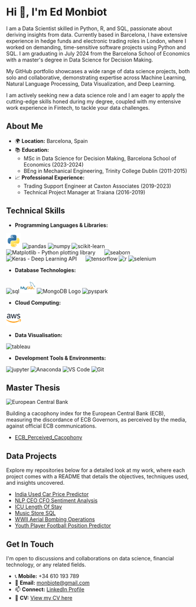 # Hi 👋, I'm Ed Monbiot

I am a Data Scientist skilled in Python, R, and SQL, passionate about deriving insights from data. Currently based in Barcelona, I have extensive experience in hedge funds and electronic trading roles in London, where I worked on demanding, time-sensitive software projects using Python and SQL. I am graduating in July 2024 from the Barcelona School of Economics with a master's degree in Data Science for Decision Making. 

My GitHub portfolio showcases a wide range of data science projects, both solo and collaborative, demonstrating expertise across Machine Learning, Natural Language Processing, Data Visualization, and Deep Learning.

I am actively seeking new a data science role and I am eager to apply the cutting-edge skills honed during my degree, coupled with my entensive work experience in Fintech, to tackle your data challenges.


## About Me

- 🌍 **Location:** Barcelona, Spain
- 📚 **Education:** 
  - MSc in Data Science for Decision Making, Barcelona School of Economics (2023-2024)
  - BEng in Mechanical Engineering, Trinity College Dublin (2011-2015)
- 📈 **Professional Experience:** 
  - Trading Support Engineer at Caxton Associates (2019-2023)
  - Technical Project Manager at Traiana (2016-2019)

## Technical Skills


- **Programming Languages & Libraries:**
<p align="left">
  <img src="https://raw.githubusercontent.com/devicons/devicon/master/icons/python/python-original.svg" alt="python" width="40" height="40"/>
  <img src="https://upload.wikimedia.org/wikipedia/commons/2/22/Pandas_mark.svg" alt="pandas" width="40" height="40"/>
  <img src="https://numpy.org/images/logo.svg" alt="numpy" width="40" height="40"/>
  <img src="https://upload.wikimedia.org/wikipedia/commons/0/05/Scikit_learn_logo_small.svg" alt="scikit-learn" width="40" height="40"/>
  <img src="https://matplotlib.org/stable/_images/sphx_glr_logos2_003.png" alt="Matplotlib - Python plotting library" width="100" height="50" style="margin-right: 20px;"/>
  <img src="https://seaborn.pydata.org/_static/logo-wide-lightbg.svg" alt="seaborn" width="70" height="40"/>
  <img src="https://keras.io/img/logo.png" alt="Keras - Deep Learning API" width="80" height="40" style="margin-right: 20px;"/>
  <img src="https://www.tensorflow.org/images/tf_logo_social.png" alt="tensorflow" width="40" height="40"/>
  <img src="https://www.r-project.org/logo/Rlogo.svg" alt="r" width="40" height="40"/>
  <img src="https://www.selenium.dev/images/selenium_logo_square_green.png" alt="selenium" width="40" height="40"/>

- **Database Technologies:**
<p align="left">
  <img src="https://www.svgrepo.com/show/255832/sql.svg" alt="sql" width="40" height="40"/> <!-- Generic SQL icon -->
  <img src="https://raw.githubusercontent.com/devicons/devicon/master/icons/mysql/mysql-original-wordmark.svg" alt="mysql" width="40" height="40"/>
  <img src="https://webassets.mongodb.com/_com_assets/cms/MongoDB_Logo_FullColorBlack_RGB-4td3yuxzjs.png" alt="MongoDB Logo" width="80" height="40"/>
  <img src="https://upload.wikimedia.org/wikipedia/commons/f/f3/Apache_Spark_logo.svg" alt="pyspark" width="40" height="40"/> <!-- PySpark logo -->
</p>


- **Cloud Computing:**
<p align="left">
  <img src="https://raw.githubusercontent.com/devicons/devicon/master/icons/amazonwebservices/amazonwebservices-original-wordmark.svg" alt="aws" width="40" height="40"/>
</p>

- **Data Visualisation:**
<p align="left">
<img src="https://cdn.worldvectorlogo.com/logos/tableau-software.svg" alt="tableau" width="40" height="40"/>


</p>

- **Development Tools & Environments:**
<p align="left">
  <img src="https://raw.githubusercontent.com/jupyter/design/master/logos/Square%20Logo/squarelogo-greytext-orangebody-greymoons/squarelogo-greytext-orangebody-greymoons.png" alt="jupyter" width="40" height="40"/>
  <img src="https://cdn.jsdelivr.net/gh/devicons/devicon/icons/anaconda/anaconda-original-wordmark.svg" alt="Anaconda" width="40" height="40"/>
  <img src="https://upload.wikimedia.org/wikipedia/commons/9/9a/Visual_Studio_Code_1.35_icon.svg" alt="VS Code" width="40" height="40"/>
  <img src="https://upload.wikimedia.org/wikipedia/commons/e/e0/Git-logo.svg" alt="Git" width="40" height="40"/>
</p>

## Master Thesis

![European Central Bank](https://upload.wikimedia.org/wikipedia/commons/thumb/4/4a/European_Central_Bank_%28logo%29.svg/1200px-European_Central_Bank_%28logo%29.svg.png)

Building a cacophony index for the European Central Bank (ECB), measuring the discordance of ECB Governors, as perceived by the media, against official ECB communications.

- [ECB_Perceived_Cacophony](https://github.com/monbiote/ECB_Perceived_Cacophony)


## Data Projects

Explore my repositories below for a detailed look at my work, where each project comes with a README that details the objectives, techniques used, and insights uncovered.

- [India Used Car Price Predictor](https://github.com/monbiote/India_Used_Car_Price_Predictor)
- [NLP CEO CFO Sentiment Analysis](https://github.com/monbiote/NLP_CEO_CFO_Sentiment_Analysis)
- [ICU Length Of Stay](https://github.com/monbiote/ICU_Length_Of_Stay)
- [Music Store SQL](https://github.com/monbiote/Music_Store_SQL)
- [WWII Aerial Bombing Operations](https://github.com/monbiote/WWII_Aerial_Bombing_Operations)
- [Youth Player Football Position Predictor](https://github.com/monbiote/Youth_Player_Football_Position_Predictor)


## Get In Touch

I'm open to discussions and collaborations on data science, financial technology, or any related fields.

- 📞 **Mobile:** +34 610 193 789
- 📧 **Email:** monbiote@gmail.com
- 📫 **Connect:** [LinkedIn Profile](https://www.linkedin.com/in/edward-monbiot-609047a6/)
- 📄 **CV:** [View my CV here](https://github.com/monbiote/edward_monbiot_cv/blob/main/E_Monbiot_CV.pdf)

